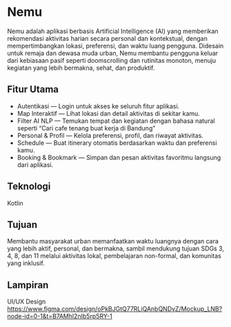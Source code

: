 # Nemu
Nemu adalah aplikasi berbasis Artificial Intelligence (AI) yang memberikan rekomendasi aktivitas harian secara personal dan kontekstual, dengan mempertimbangkan lokasi, preferensi, dan waktu luang pengguna.
Didesain untuk remaja dan dewasa muda urban, Nemu membantu pengguna keluar dari kebiasaan pasif seperti doomscrolling dan rutinitas monoton, menuju kegiatan yang lebih bermakna, sehat, dan produktif.

## Fitur Utama

* Autentikasi — Login untuk akses ke seluruh fitur aplikasi.
* Map Interaktif — Lihat lokasi dan detail aktivitas di sekitar kamu.
* Filter AI NLP — Temukan tempat dan kegiatan dengan bahasa natural seperti “Cari cafe tenang buat kerja di Bandung”
* Personal & Profil — Kelola preferensi, profil, dan riwayat aktivitas.
* Schedule — Buat itinerary otomatis berdasarkan waktu dan preferensi kamu.
* Booking & Bookmark — Simpan dan pesan aktivitas favoritmu langsung dari aplikasi.

## Teknologi
Kotlin

## Tujuan

Membantu masyarakat urban memanfaatkan waktu luangnya dengan cara yang lebih aktif, personal, dan bermakna, sambil mendukung tujuan SDGs 3, 4, 8, dan 11 melalui aktivitas lokal, pembelajaran non-formal, dan komunitas yang inklusif.

## Lampiran
UI/UX Design
https://www.figma.com/design/oPkBJGtQ77RLiQAnbQNDvZ/Mockup_LNB?node-id=0-1&t=B7AMhl2nIb5rp5RY-1
